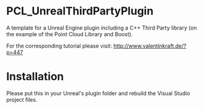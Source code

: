# PCL_UnrealThirdPartyPlugin
A template for a Unreal Engine plugin including a C++ Third Party library (on the example of the Point Cloud Library and Boost).

For the corresponding tutorial please visit: http://www.valentinkraft.de/?p=447

# Installation
Please put this in your Unreal's plugin folder and rebuild the Visual Studio project files.
